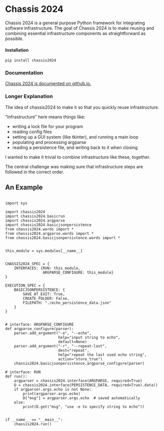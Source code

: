 # Chassis 2024

Chassis 2024 is a general purpose Python framework for integrating software infrastructure.  The goal of Chassis 2024 is to make reusing and combining essential infrastructure components as straightforward as possible.


#### Installation

```
pip install chassis2024
```

### Documentation

[Chassis 2024 is documented on github.io.](https://lionkimbro.github.io/chassis2024/)


### Longer Explanation

The idea of chassis2024 to make it so that you quickly reuse infrastructure.

"Infrastructure" here means things like:
* writing a lock file for your program
* reading config files
* setting up a GUI system (like tkinter), and running a main loop
* populating and processing argparse
* reading a persistence file, and writing back to it when closing

I wanted to make it trivial to combine infrastructure like these, together.

The central challenge was making sure that infrastructure steps are followed in the correct order.


## An Example

```

import sys

import chassis2024
import chassis2024.basicrun
import chassis2024.argparse
import chassis2024.basicjsonpersistence
from chassis2024.words import *
from chassis2024.argparse.words import *
from chassis2024.basicjsonpersistence.words import *


this_module = sys.modules[__name__]


CHASSIS2024_SPEC = {
    INTERFACES: {RUN: this_module,
                 ARGPARSE_CONFIGURE: this_module}
}

EXECUTION_SPEC = {
    BASICJSONPERSISTENCE: {
        SAVE_AT_EXIT: True,
        CREATE_FOLDER: False,
        FILEPATH: "./echo_persistence_data.json"
    }
}


# interface: ARGPARSE_CONFIGURE
def argparse_configure(parser):
    parser.add_argument("-e", "--echo",
                        help="input string to echo",
                        default=None)
    parser.add_argument("-r", "--repeat-last",
                        dest="repeat",
                        help="repeat the last used echo string",
                        action="store_true")
    chassis2024.basicjsonpersistence.argparse_configure(parser)

# interface: RUN
def run():
    argparser = chassis2024.interface(ARGPARSE, required=True)
    D = chassis2024.interface(PERSISTENCE_DATA, required=True).data()
    if argparser.args.echo is not None:
        print(argparser.args.echo)
        D["msg"] = argparser.args.echo  # saved automatically
    else:
        print(D.get("msg", "use -e to specify string to echo"))


if __name__ == "__main__":
    chassis2024.run()
```

